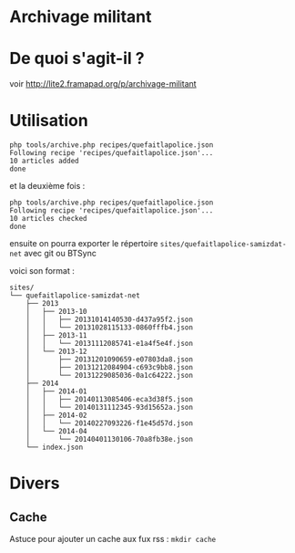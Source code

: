 Archivage militant
==================

# De quoi s'agit-il ?

voir http://lite2.framapad.org/p/archivage-militant

# Utilisation

```
php tools/archive.php recipes/quefaitlapolice.json 
Following recipe 'recipes/quefaitlapolice.json'...
10 articles added
done
```

et la deuxième fois :

```
php tools/archive.php recipes/quefaitlapolice.json 
Following recipe 'recipes/quefaitlapolice.json'...
10 articles checked
done
```

ensuite on pourra exporter le répertoire `sites/quefaitlapolice-samizdat-net` avec git ou BTSync

voici son format :

```
sites/
└── quefaitlapolice-samizdat-net
    ├── 2013
    │   ├── 2013-10
    │   │   ├── 20131014140530-d437a95f2.json
    │   │   └── 20131028115133-0860fffb4.json
    │   ├── 2013-11
    │   │   └── 20131112085741-e1a4f5e4f.json
    │   └── 2013-12
    │       ├── 20131201090659-e07803da8.json
    │       ├── 20131212084904-c693c9bb8.json
    │       └── 20131229085036-0a1c64222.json
    ├── 2014
    │   ├── 2014-01
    │   │   ├── 20140113085406-eca3d38f5.json
    │   │   └── 20140131112345-93d15652a.json
    │   ├── 2014-02
    │   │   └── 20140227093226-f1e45d57d.json
    │   └── 2014-04
    │       └── 20140401130106-70a8fb38e.json
    └── index.json

```



# Divers 

## Cache

Astuce pour ajouter un cache aux fux rss :
`mkdir cache`


## 
